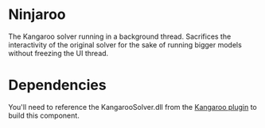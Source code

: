 # Ninjaroo
The Kangaroo solver running in a background thread.
Sacrifices the interactivity of the original solver for the sake of running bigger models without freezing the UI thread.

# Dependencies
You'll need to reference the KangarooSolver.dll from the [Kangaroo plugin](http://www.food4rhino.com/app/kangaroo-physics) to build this component.
